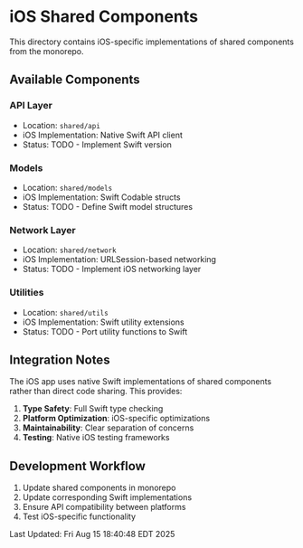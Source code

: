 # iOS Shared Components

This directory contains iOS-specific implementations of shared components from the monorepo.

## Available Components

### API Layer
- Location: `shared/api`
- iOS Implementation: Native Swift API client
- Status: TODO - Implement Swift version

### Models  
- Location: `shared/models`
- iOS Implementation: Swift Codable structs
- Status: TODO - Define Swift model structures

### Network Layer
- Location: `shared/network`
- iOS Implementation: URLSession-based networking
- Status: TODO - Implement iOS networking layer

### Utilities
- Location: `shared/utils`
- iOS Implementation: Swift utility extensions
- Status: TODO - Port utility functions to Swift

## Integration Notes

The iOS app uses native Swift implementations of shared components rather than 
direct code sharing. This provides:

1. **Type Safety**: Full Swift type checking
2. **Platform Optimization**: iOS-specific optimizations
3. **Maintainability**: Clear separation of concerns
4. **Testing**: Native iOS testing frameworks

## Development Workflow

1. Update shared components in monorepo
2. Update corresponding Swift implementations
3. Ensure API compatibility between platforms
4. Test iOS-specific functionality

Last Updated: Fri Aug 15 18:40:48 EDT 2025
